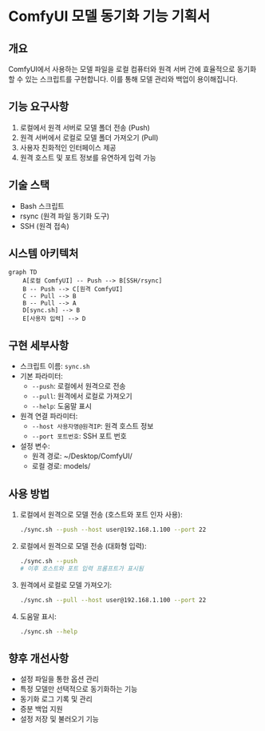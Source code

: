 # ComfyUI 모델 동기화 기능 기획서

## 개요
ComfyUI에서 사용하는 모델 파일을 로컬 컴퓨터와 원격 서버 간에 효율적으로 동기화할 수 있는 스크립트를 구현합니다. 이를 통해 모델 관리와 백업이 용이해집니다.

## 기능 요구사항
1. 로컬에서 원격 서버로 모델 폴더 전송 (Push)
2. 원격 서버에서 로컬로 모델 폴더 가져오기 (Pull)
3. 사용자 친화적인 인터페이스 제공
4. 원격 호스트 및 포트 정보를 유연하게 입력 가능

## 기술 스택
- Bash 스크립트
- rsync (원격 파일 동기화 도구)
- SSH (원격 접속)

## 시스템 아키텍처

```mermaid
graph TD
    A[로컬 ComfyUI] -- Push --> B[SSH/rsync]
    B -- Push --> C[원격 ComfyUI]
    C -- Pull --> B
    B -- Pull --> A
    D[sync.sh] --> B
    E[사용자 입력] --> D
```

## 구현 세부사항
- 스크립트 이름: `sync.sh`
- 기본 파라미터:
  - `--push`: 로컬에서 원격으로 전송
  - `--pull`: 원격에서 로컬로 가져오기
  - `--help`: 도움말 표시
- 원격 연결 파라미터:
  - `--host 사용자명@원격IP`: 원격 호스트 정보
  - `--port 포트번호`: SSH 포트 번호
- 설정 변수:
  - 원격 경로: ~/Desktop/ComfyUI/
  - 로컬 경로: models/

## 사용 방법
1. 로컬에서 원격으로 모델 전송 (호스트와 포트 인자 사용):
   ```bash
   ./sync.sh --push --host user@192.168.1.100 --port 22
   ```

2. 로컬에서 원격으로 모델 전송 (대화형 입력):
   ```bash
   ./sync.sh --push
   # 이후 호스트와 포트 입력 프롬프트가 표시됨
   ```

3. 원격에서 로컬로 모델 가져오기:
   ```bash
   ./sync.sh --pull --host user@192.168.1.100 --port 22
   ```

4. 도움말 표시:
   ```bash
   ./sync.sh --help
   ```

## 향후 개선사항
- 설정 파일을 통한 옵션 관리
- 특정 모델만 선택적으로 동기화하는 기능
- 동기화 로그 기록 및 관리
- 증분 백업 지원
- 설정 저장 및 불러오기 기능 
